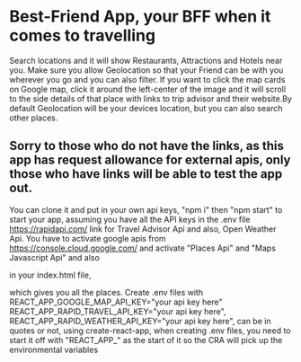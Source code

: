 # Best-Friend App, your BFF when it comes to travelling

Search locations and it will show Restaurants, Attractions and Hotels near you. 
Make sure you allow Geolocation so that your Friend can be with you wherever you go and you can also filter.
If you want to click the map cards on Google map, click it around the left-center of the image and it will scroll to the side details of that place with links to trip advisor and their website.By default Geolocation will be your devices location, but you can also search other places.

## Sorry to those who do not have the links, as this app has request allowance for external apis, only those who have links will be able to test the app out.

You can clone it and put in your own api keys, "npm i" then "npm start" to start your app, assuming you have all the API keys in the .env file https://rapidapi.com/ 
link for Travel Advisor Api and also, Open Weather Api. You have to activate google apis from https://console.cloud.google.com/
and activate "Places Api" and "Maps Javascript Api" and also
<script src="https://maps.googleapis.com/maps/api/js?v=3.exp&libraries=geometry,drawing,places&key=%REACT_APP_GOOGLE_MAP_API_KEY%"></script> in your index.html file, 
which gives you all the places. Create .env files with REACT_APP_GOOGLE_MAP_API_KEY="your api key here"
REACT_APP_RAPID_TRAVEL_API_KEY="your api key here",
REACT_APP_RAPID_WEATHER_API_KEY="your api key here",
can be in quotes or not, using create-react-app, when creating .env files, you need to start it off with "REACT_APP_" as the start of it so the CRA will pick up the environmental variables